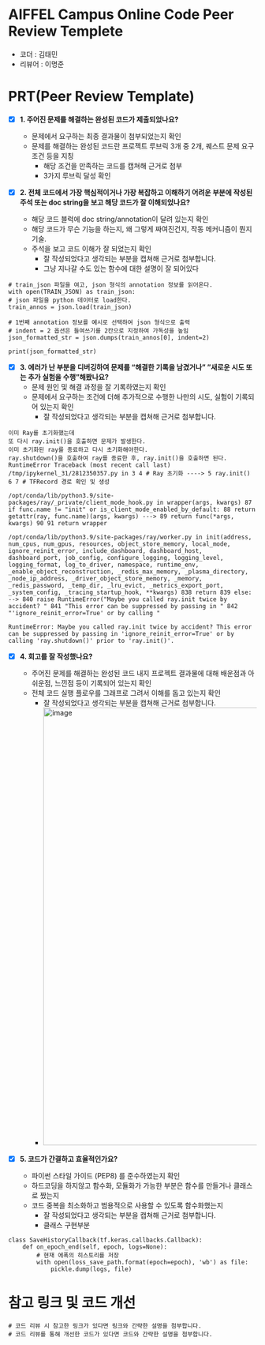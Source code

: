 # AIFFEL Campus Online Code Peer Review Templete
- 코더 : 김태민
- 리뷰어 : 이명준


# PRT(Peer Review Template)
- [X]  **1. 주어진 문제를 해결하는 완성된 코드가 제출되었나요?**
    - 문제에서 요구하는 최종 결과물이 첨부되었는지 확인
    - 문제를 해결하는 완성된 코드란 프로젝트 루브릭 3개 중 2개, 퀘스트 문제 요구조건 등을 지칭
        - 해당 조건을 만족하는 코드를 캡쳐해 근거로 첨부
        - 3가지 루브릭 달성 확인
    
- [X]  **2. 전체 코드에서 가장 핵심적이거나 가장 복잡하고 이해하기 어려운 부분에 작성된 주석 또는 doc string을 보고 해당 코드가 잘 이해되었나요?**
    - 해당 코드 블럭에 doc string/annotation이 달려 있는지 확인
    - 해당 코드가 무슨 기능을 하는지, 왜 그렇게 짜여진건지, 작동 메커니즘이 뭔지 기술.
    - 주석을 보고 코드 이해가 잘 되었는지 확인
        - 잘 작성되었다고 생각되는 부분을 캡쳐해 근거로 첨부합니다.
        - 그냥 지나갈 수도 있는 함수에 대한 설명이 잘 되어있다
```
# train_json 파일을 여고, json 형식의 annotation 정보를 읽어온다.
with open(TRAIN_JSON) as train_json:
# json 파일을 python 데이터로 load한다.
train_annos = json.load(train_json)

# 1번째 annotation 정보를 예시로 선택하여 json 형식으로 출력
# indent = 2 옵션은 들여쓰기를 2칸으로 지정하여 가독성을 높임
json_formatted_str = json.dumps(train_annos[0], indent=2)

print(json_formatted_str)
```
        
- [X]  **3. 에러가 난 부분을 디버깅하여 문제를 “해결한 기록을 남겼거나” ”새로운 시도 또는 추가 실험을 수행”해봤나요?**
    - 문제 원인 및 해결 과정을 잘 기록하였는지 확인
    - 문제에서 요구하는 조건에 더해 추가적으로 수행한 나만의 시도, 실험이 기록되어 있는지 확인
        - 잘 작성되었다고 생각되는 부분을 캡쳐해 근거로 첨부합니다.
     
```
이미 Ray를 초기화했는데
또 다시 ray.init()을 호출하면 문제가 발생한다.
이미 초기화된 ray를 종료하고 다시 초기화해야한다.
ray.shutdown()을 호출하여 ray를 종료한 후, ray.init()을 호출하면 된다.
RuntimeError Traceback (most recent call last) /tmp/ipykernel_31/2812350357.py in 3 4 # Ray 초기화 ----> 5 ray.init() 6 7 # TFRecord 경로 확인 및 생성

/opt/conda/lib/python3.9/site-packages/ray/_private/client_mode_hook.py in wrapper(args, kwargs) 87 if func.name != "init" or is_client_mode_enabled_by_default: 88 return getattr(ray, func.name)(args, kwargs) ---> 89 return func(*args, kwargs) 90 91 return wrapper

/opt/conda/lib/python3.9/site-packages/ray/worker.py in init(address, num_cpus, num_gpus, resources, object_store_memory, local_mode, ignore_reinit_error, include_dashboard, dashboard_host, dashboard_port, job_config, configure_logging, logging_level, logging_format, log_to_driver, namespace, runtime_env, _enable_object_reconstruction, _redis_max_memory, _plasma_directory, _node_ip_address, _driver_object_store_memory, _memory, _redis_password, _temp_dir, _lru_evict, _metrics_export_port, _system_config, _tracing_startup_hook, **kwargs) 838 return 839 else: --> 840 raise RuntimeError("Maybe you called ray.init twice by accident? " 841 "This error can be suppressed by passing in " 842 "'ignore_reinit_error=True' or by calling "

RuntimeError: Maybe you called ray.init twice by accident? This error can be suppressed by passing in 'ignore_reinit_error=True' or by calling 'ray.shutdown()' prior to 'ray.init()'.
```

- [X]  **4. 회고를 잘 작성했나요?**
    - 주어진 문제를 해결하는 완성된 코드 내지 프로젝트 결과물에 대해 배운점과 아쉬운점, 느낀점 등이 기록되어 있는지 확인
    - 전체 코드 실행 플로우를 그래프로 그려서 이해를 돕고 있는지 확인
        - 잘 작성되었다고 생각되는 부분을 캡쳐해 근거로 첨부합니다.
        - <img width="887" alt="image" src="https://github.com/ktm379/AIFFEL_Online_6th/assets/129345591/f38b15e7-4abc-4edb-bc0a-a36e29a25ad8">

        
- [X]  **5. 코드가 간결하고 효율적인가요?**
    - 파이썬 스타일 가이드 (PEP8) 를 준수하였는지 확인
    - 하드코딩을 하지않고 함수화, 모듈화가 가능한 부분은 함수를 만들거나 클래스로 짰는지
    - 코드 중복을 최소화하고 범용적으로 사용할 수 있도록 함수화했는지
        - 잘 작성되었다고 생각되는 부분을 캡쳐해 근거로 첨부합니다.
        - 클래스 구현부분
```
class SaveHistoryCallback(tf.keras.callbacks.Callback):
    def on_epoch_end(self, epoch, logs=None):
        # 현재 에폭의 히스토리를 저장
        with open(loss_save_path.format(epoch=epoch), 'wb') as file:
            pickle.dump(logs, file)
```


# 참고 링크 및 코드 개선
```
# 코드 리뷰 시 참고한 링크가 있다면 링크와 간략한 설명을 첨부합니다.
# 코드 리뷰를 통해 개선한 코드가 있다면 코드와 간략한 설명을 첨부합니다.
```
